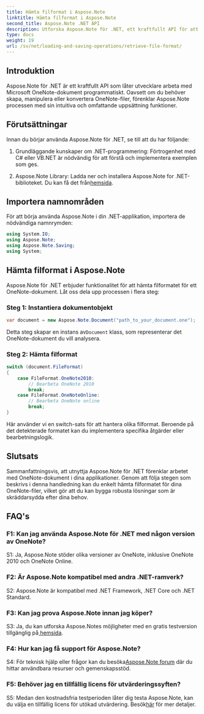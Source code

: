 ```yaml
---
title: Hämta filformat i Aspose.Note
linktitle: Hämta filformat i Aspose.Note
second_title: Aspose.Note .NET API
description: Utforska Aspose.Note för .NET, ett kraftfullt API för att arbeta med Microsoft OneNote-dokument programmatiskt.
type: docs
weight: 19
url: /sv/net/loading-and-saving-operations/retrieve-file-format/
---
```

## Introduktion

Aspose.Note för .NET är ett kraftfullt API som låter utvecklare arbeta med Microsoft OneNote-dokument programmatiskt. Oavsett om du behöver skapa, manipulera eller konvertera OneNote-filer, förenklar Aspose.Note processen med sin intuitiva och omfattande uppsättning funktioner.

## Förutsättningar

Innan du börjar använda Aspose.Note för .NET, se till att du har följande:

1. Grundläggande kunskaper om .NET-programmering: Förtrogenhet med C# eller VB.NET är nödvändig för att förstå och implementera exemplen som ges.
   
2.  Aspose.Note Library: Ladda ner och installera Aspose.Note for .NET-biblioteket. Du kan få det från[hemsida](https://releases.aspose.com/note/net/).

## Importera namnområden

För att börja använda Aspose.Note i din .NET-applikation, importera de nödvändiga namnrymden:

```csharp
using System.IO;
using Aspose.Note;
using Aspose.Note.Saving;
using System;
```

## Hämta filformat i Aspose.Note

Aspose.Note för .NET erbjuder funktionalitet för att hämta filformatet för ett OneNote-dokument. Låt oss dela upp processen i flera steg:

### Steg 1: Instantiera dokumentobjekt

```csharp
var document = new Aspose.Note.Document("path_to_your_document.one");
```

 Detta steg skapar en instans av`Document` klass, som representerar det OneNote-dokument du vill analysera.

### Steg 2: Hämta filformat

```csharp
switch (document.FileFormat)
{
    case FileFormat.OneNote2010:
        // Bearbeta OneNote 2010
        break;
    case FileFormat.OneNoteOnline:
        // Bearbeta OneNote online
        break;
}
```

Här använder vi en switch-sats för att hantera olika filformat. Beroende på det detekterade formatet kan du implementera specifika åtgärder eller bearbetningslogik.

## Slutsats

Sammanfattningsvis, att utnyttja Aspose.Note för .NET förenklar arbetet med OneNote-dokument i dina applikationer. Genom att följa stegen som beskrivs i denna handledning kan du enkelt hämta filformatet för dina OneNote-filer, vilket gör att du kan bygga robusta lösningar som är skräddarsydda efter dina behov.

## FAQ's

### F1: Kan jag använda Aspose.Note för .NET med någon version av OneNote?

S1: Ja, Aspose.Note stöder olika versioner av OneNote, inklusive OneNote 2010 och OneNote Online.

### F2: Är Aspose.Note kompatibel med andra .NET-ramverk?

S2: Aspose.Note är kompatibel med .NET Framework, .NET Core och .NET Standard.

### F3: Kan jag prova Aspose.Note innan jag köper?

S3: Ja, du kan utforska Aspose.Notes möjligheter med en gratis testversion tillgänglig på[ hemsida](https://releases.aspose.com/).

### F4: Hur kan jag få support för Aspose.Note?

 S4: För teknisk hjälp eller frågor kan du besöka[Aspose.Note forum](https://forum.aspose.com/c/note/28) där du hittar användbara resurser och gemenskapsstöd.

### F5: Behöver jag en tillfällig licens för utvärderingssyften?

 S5: Medan den kostnadsfria testperioden låter dig testa Aspose.Note, kan du välja en tillfällig licens för utökad utvärdering. Besök[här](https://purchase.aspose.com/temporary-license/) för mer detaljer.
